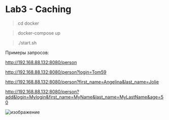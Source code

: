# Lab3 - Caching

> cd docker

> docker-compose up

> ./start.sh

Примеры запросов:

http://192.168.88.132:8080/person

http://192.168.88.132:8080/person?login=Tom59

http://192.168.88.132:8080/person?first_name=Angelina&last_name=Jolie

http://192.168.88.132:8080/person?add&login=Mylogin&first_name=MyName&last_name=MyLastName&age=50



![изображение](https://user-images.githubusercontent.com/43645823/169717789-1dbd4ce1-c033-4e1d-a7d8-602471fc0621.png)



